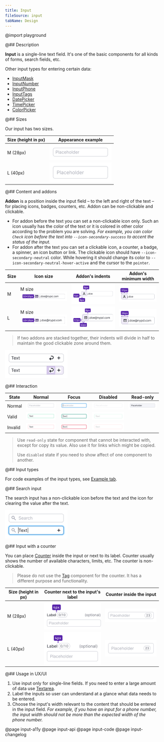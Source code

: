 ```yaml
---
title: Input
fileSource: input
tabName: Design
---
```


@import playground

@## Description

**Input** is a single-line text field. It's one of the basic components for all kinds of forms, search fields, etc.

Other input types for entering certain data:

- [InputMask](/components/input-mask/)
- [InputNumber](/components/input-number/)
- [InputPhone](/components/input-phone/)
- [InputTags](/components/input-tags/)
- [DatePicker](/components/date-picker)
- [TimePicker](/components/time-picker)
- [ColorPicker](/components/color-picker)

@## Sizes

Our input has two sizes.

| Size (height in px) | Appearance example                       |
| ------------------- | ---------------------------------------- |
| M (28px)            | ![input-m no-margin](static/input-m.png) |
| L (40px)            | ![input-l no-margin](static/input-l.png) |

@## Content and addons

**Addon** is a position inside the input field – to the left and right of the text – for placing icons, badges, counters, etc. Addon can be non-clickable and clickable.

- For addon before the text you can set a non-clickable icon only. Such an icon usually has the color of the text or it is colored in other color according to the problem you are solving. _For example, you can color `Check` icon before the text into `--icon-secondary-success` to accent the status of the input._
- For addon after the text you can set a clickable icon, a counter, a badge, a spinner, an icon button or link. The clickable icon should have `--icon-secondary-neutral` color. While hovering it should change its color to `--icon-secondary-neutral-hover-active` and the cursor to the `pointer`.

| Size | Icon size                                            | Addon's indents                                  | Addon's minimum width                          |
| ---- | ---------------------------------------------------- | ------------------------------------------------ | ---------------------------------------------- |
| M    | M size ![addon-m no-margin](static/addon-m-icon.png) | ![addon-m no-margin](static/addon-m-padding.png) | ![addon-m no-margin](static/addon-m-width.png) |
| L    | M size ![addon-l no-margin](static/addon-l-icon.png) | ![addon-l no-margin](static/addon-l-padding.png) | ![addon-l no-margin](static/addon-l-width.png) |

> If two addons are stacked together, their indents will divide in half to maintain the good clickable zone around them.

![padding-collapse](static/padding_collapse.png)

@## Interaction

| State   | Normal                                               | Focus                                                            | Disabled                                                               | Read-only                                              |
| ------- | ---------------------------------------------------- | ---------------------------------------------------------------- | ---------------------------------------------------------------------- | ------------------------------------------------------ |
| Normal  | ![input-normal no-margin](static/input-normal.png)   | ![input-normal-focus no-margin](static/input-normal-focus.png)   | ![input-normal-disabled no-margin](static/input-normal-disabled.png)   | ![input-readonly no-margin](static/input-readonly.png) |
| Valid   | ![input-valid no-margin](static/input-valid.png)     | ![input-valid-focus no-margin](static/input-valid-focus.png)     | ![input-valid-disabled no-margin](static/input-valid-disabled.png)     |                                                        |
| Invalid | ![input-invalid no-margin](static/input-invalid.png) | ![input-invalid-focus no-margin](static/input-invalid-focus.png) | ![input-invalid-disabled no-margin](static/input-invalid-disabled.png) |                                                        |

> Use `read-only` state for component that cannot be interacted with, except for copy its value. Also use it for links which might be copied.
>
> Use `disabled` state if you need to show affect of one component to another.

@## Input types

For code examples of the input types, see [Example tab](/components/input/input-code).

@## Search input

The search input has a non-clickable icon before the text and the icon for clearing the value after the text.

![search input](static/search.png)

@## Input with a counter

You can place [Counter](/components/counter/) inside the input or next to its label. Counter usually shows the number of available characters, limits, etc. The counter is non-clickable.

> Please do not use the [Tag](/components/tag/) component for the counter. It has a different purpose and functionality.

| Size (height in px) | Counter next to the input's label           | Counter inside the input                       |
| ------------------- | ------------------------------------------- | ---------------------------------------------- |
| M (28px)            | ![input with counter](static/counter-M.png) | ![input with counter](static/counter-in-m.png) |
| L (40px)            | ![input with counter](static/counter-L.png) | ![input with counter](static/counter-in-l.png) |

@## Usage in UX/UI

1. Use input only for single-line fields. If you need to enter a large amount of data use [Textarea](/components/textarea/).
2. Label the inputs so user can understand at a glance what data needs to be entered.
3. Choose the input's width relevant to the content that should be entered in the input field. _For example, if you have an input for a phone number, the input width should not be more than the expected width of the phone number._

@page input-a11y
@page input-api
@page input-code
@page input-changelog
